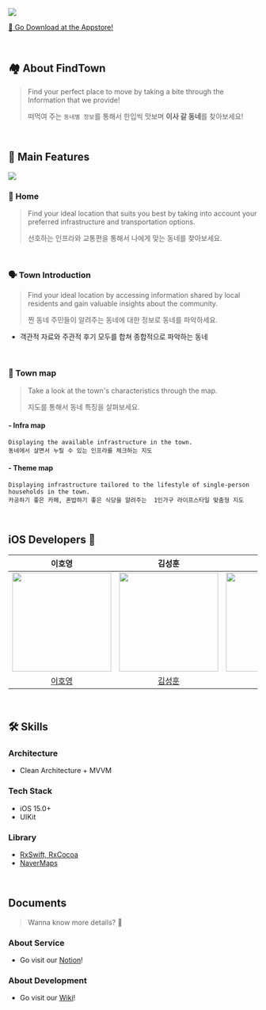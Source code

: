 <a href="https://apple.co/3kop9Ys">
      <img src="https://i.imgur.com/xTobLYW.png"/>
</a>

[🍎 Go Download at the Appstore!](https://apple.co/3kop9Ys)

<br>

## 🏘 About FindTown

> Find your perfect place to move by taking a bite through the Information that we provide!
> 
> 떠먹여 주는 `동네별 정보`를 통해서 한입씩 맛보며 **이사 갈 동네**를 찾아보세요!

<br>


## 🌟 Main Features

![](https://i.imgur.com/JIDT9yD.jpg)

### 🏡 Home
> Find your ideal location that suits you best by taking into account your preferred infrastructure and transportation options.
> 
> 선호하는 인프라와 교통편을 통해서 나에게 맞는 동네를 찾아보세요.

<br>

### 🗣 Town Introduction
> Find your ideal location by accessing information shared by local residents and gain valuable insights about the community.
> 
> 찐 동네 주민들이 알려주는 동네에 대한 정보로 동네를 파악하세요.

+ 객관적 자료와 주관적 후기 모두를 합쳐 종합적으로 파악하는 동네 

<br>

### 📍 Town map
> Take a look at the town's characteristics through the map.
>
> 지도를 통해서 동네 특징을 살펴보세요.

#### - Infra map
```
Displaying the available infrastructure in the town.
동네에서 살면서 누릴 수 있는 인프라를 체크하는 지도
```
#### - Theme map
```
Displaying infrastructure tailored to the lifestyle of single-person households in the town.
카공하기 좋은 카페, 혼밥하기 좋은 식당을 알려주는  1인가구 라이프스타일 맞춤형 지도
```

<br>

## iOS Developers 

| **이호영** | **김성훈** | **장선영** |
|:---:|:---:|:---:|
<img src="https://i.imgur.com/DnKXXzd.jpg" width="200" height="200" />|<img src="https://avatars.githubusercontent.com/u/50910456?v=4" width="200" height="200" />|<img src="https://avatars.githubusercontent.com/seonyoung42" width="200" height="200" />|
|[이호영](https://github.com/llghdud921)|[김성훈](https://github.com/ungchun)|[장선영](https://github.com/seonyoung42)|

<br>

## 🛠 Skills 

### Architecture
- Clean Architecture + MVVM

### Tech Stack
- iOS 15.0+
- UIKit

### Library
- [RxSwift, RxCocoa](https://github.com/ReactiveX/RxSwift)
- [NaverMaps](https://github.com/navermaps/ios-map-sdk)

<br>

## Documents 
> Wanna know more details? 🧐

### About Service
+ Go visit our [Notion](https://lacy-ambulance-6f8.notion.site/879fba51986844dda3121d3452febd4d?pvs=4)!

### About Development
+ Go visit our [Wiki](https://github.com/YAPP-Github/21st-iOS-Team-1-iOS/wiki)!

<br>

